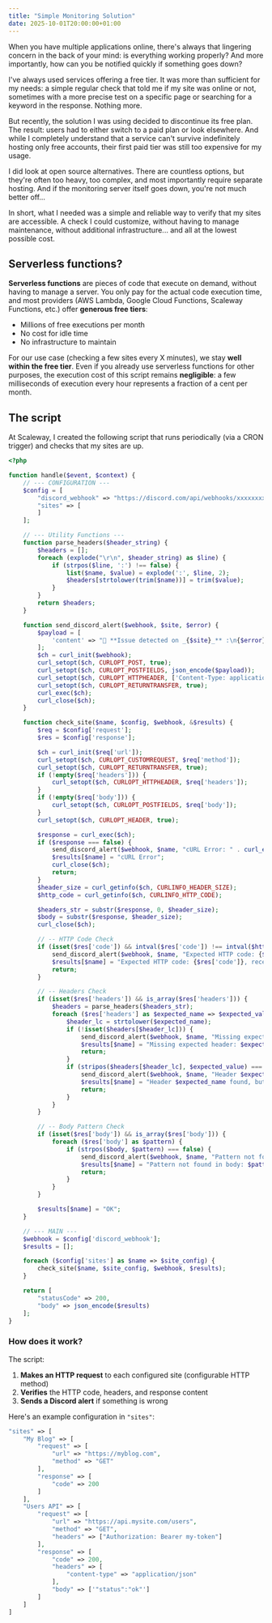 ```yaml
---
title: "Simple Monitoring Solution"
date: 2025-10-01T20:00:00+01:00
---
```


When you have multiple applications online, there's always that lingering concern in the back of your mind: is everything working properly? And more importantly, how can you be notified quickly if something goes down?

I've always used services offering a free tier. It was more than sufficient for my needs: a simple regular check that told me if my site was online or not, sometimes with a more precise test on a specific page or searching for a keyword in the response. Nothing more.

But recently, the solution I was using decided to discontinue its free plan. The result: users had to either switch to a paid plan or look elsewhere. And while I completely understand that a service can't survive indefinitely hosting only free accounts, their first paid tier was still too expensive for my usage.

I did look at open source alternatives. There are countless options, but they're often too heavy, too complex, and most importantly require separate hosting. And if the monitoring server itself goes down, you're not much better off...

In short, what I needed was a simple and reliable way to verify that my sites are accessible. A check I could customize, without having to manage maintenance, without additional infrastructure... and all at the lowest possible cost.

## Serverless functions?

**Serverless functions** are pieces of code that execute on demand, without having to manage a server. You only pay for the actual code execution time, and most providers (AWS Lambda, Google Cloud Functions, Scaleway Functions, etc.) offer **generous free tiers**:

- Millions of free executions per month
- No cost for idle time
- No infrastructure to maintain

For our use case (checking a few sites every X minutes), we stay **well within the free tier**. Even if you already use serverless functions for other purposes, the execution cost of this script remains **negligible**: a few milliseconds of execution every hour represents a fraction of a cent per month.

## The script

At Scaleway, I created the following script that runs periodically (via a CRON trigger) and checks that my sites are up.

```php
<?php

function handle($event, $context) {
    // --- CONFIGURATION ---
    $config = [
        "discord_webhook" => "https://discord.com/api/webhooks/xxxxxxxxxx/xxxxxxxxxx",
        "sites" => [
        ]
    ];

    // --- Utility Functions ---
    function parse_headers($header_string) {
        $headers = [];
        foreach (explode("\r\n", $header_string) as $line) {
            if (strpos($line, ':') !== false) {
                list($name, $value) = explode(':', $line, 2);
                $headers[strtolower(trim($name))] = trim($value);
            }
        }
        return $headers;
    }

    function send_discord_alert($webhook, $site, $error) {
        $payload = [
            'content' => "🚨 **Issue detected on _{$site}_** :\n{$error}"
        ];
        $ch = curl_init($webhook);
        curl_setopt($ch, CURLOPT_POST, true);
        curl_setopt($ch, CURLOPT_POSTFIELDS, json_encode($payload));
        curl_setopt($ch, CURLOPT_HTTPHEADER, ['Content-Type: application/json']);
        curl_setopt($ch, CURLOPT_RETURNTRANSFER, true);
        curl_exec($ch);
        curl_close($ch);
    }

    function check_site($name, $config, $webhook, &$results) {
        $req = $config['request'];
        $res = $config['response'];

        $ch = curl_init($req['url']);
        curl_setopt($ch, CURLOPT_CUSTOMREQUEST, $req['method']);
        curl_setopt($ch, CURLOPT_RETURNTRANSFER, true);
        if (!empty($req['headers'])) {
            curl_setopt($ch, CURLOPT_HTTPHEADER, $req['headers']);
        }
        if (!empty($req['body'])) {
            curl_setopt($ch, CURLOPT_POSTFIELDS, $req['body']);
        }
        curl_setopt($ch, CURLOPT_HEADER, true);

        $response = curl_exec($ch);
        if ($response === false) {
            send_discord_alert($webhook, $name, "cURL Error: " . curl_error($ch));
            $results[$name] = "cURL Error";
            curl_close($ch);
            return;
        }
        $header_size = curl_getinfo($ch, CURLINFO_HEADER_SIZE);
        $http_code = curl_getinfo($ch, CURLINFO_HTTP_CODE);

        $headers_str = substr($response, 0, $header_size);
        $body = substr($response, $header_size);
        curl_close($ch);

        // -- HTTP Code Check
        if (isset($res['code']) && intval($res['code']) !== intval($http_code)) {
            send_discord_alert($webhook, $name, "Expected HTTP code: {$res['code']}, received: $http_code");
            $results[$name] = "Expected HTTP code: {$res['code']}, received: $http_code";
            return;
        }

        // -- Headers Check
        if (isset($res['headers']) && is_array($res['headers'])) {
            $headers = parse_headers($headers_str);
            foreach ($res['headers'] as $expected_name => $expected_value) {
                $header_lc = strtolower($expected_name);
                if (!isset($headers[$header_lc])) {
                    send_discord_alert($webhook, $name, "Missing expected header: $expected_name");
                    $results[$name] = "Missing expected header: $expected_name";
                    return;
                }
                if (stripos($headers[$header_lc], $expected_value) === false) {
                    send_discord_alert($webhook, $name, "Header $expected_name found, but expected value missing: {$expected_value} (received value: {$headers[$header_lc]})");
                    $results[$name] = "Header $expected_name found, but expected value missing: {$expected_value} (received value: {$headers[$header_lc]})";
                    return;
                }
            }
        }

        // -- Body Pattern Check
        if (isset($res['body']) && is_array($res['body'])) {
            foreach ($res['body'] as $pattern) {
                if (strpos($body, $pattern) === false) {
                    send_discord_alert($webhook, $name, "Pattern not found in body: $pattern");
                    $results[$name] = "Pattern not found in body: $pattern";
                    return;
                }
            }
        }

        $results[$name] = "OK";
    }

    // --- MAIN ---
    $webhook = $config['discord_webhook'];
    $results = [];

    foreach ($config['sites'] as $name => $site_config) {
        check_site($name, $site_config, $webhook, $results);
    }

    return [
        "statusCode" => 200,
        "body" => json_encode($results)
    ];
}
```

### How does it work?

The script:
1. **Makes an HTTP request** to each configured site (configurable HTTP method)
2. **Verifies** the HTTP code, headers, and response content
3. **Sends a Discord alert** if something is wrong

Here's an example configuration in `"sites"`:

```php
"sites" => [
    "My Blog" => [
        "request" => [
            "url" => "https://myblog.com",
            "method" => "GET"
        ],
        "response" => [
            "code" => 200
        ]
    ],
    "Users API" => [
        "request" => [
            "url" => "https://api.mysite.com/users",
            "method" => "GET",
            "headers" => ["Authorization: Bearer my-token"]
        ],
        "response" => [
            "code" => 200,
            "headers" => [
                "content-type" => "application/json"
            ],
            "body" => ['"status":"ok"']
        ]
    ]
]
```

